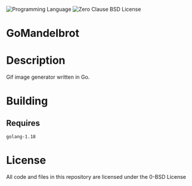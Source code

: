 ![Programming Language](https://img.shields.io/badge/Go-Programming%20Language-brightgreen)
![Zero Clause BSD License](https://img.shields.io/badge/License-BSD%20Zero%20Clause-green)

# GoMandelbrot

# Description

Gif image generator written in Go.

# Building

## Requires

```
golang-1.18
```

# License

All code and files in this repository are licensed under the 0-BSD License

